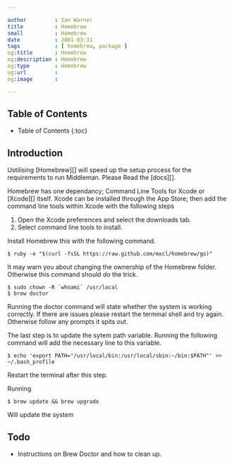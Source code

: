 ```yaml
---

author         : Ian Warner
title          : Homebrew
small          : Homebrew
date           : 2001-03-31
tags           : [ homebrew, package ]
og:title       : Homebrew
og:description : Homebrew
og:type        : Homebrew
og:url         :
og:image       :

---
```


## Table of Contents
* Table of Contents
{:toc}

## Introduction
Ustilising [Homebrew][] will speed up the setup process for the requirements
to run Middleman. Please Read the [docs][].

Homebrew has one dependancy; Command Line Tools for Xcode or [Xcode][] itself.
Xcode can be installed through the App Store; then add the command line tools
within Xcode with the following steps

1. Open the Xcode preferences and select the downloads tab.
2. Select command line tools to install.

Install Homebrew this with the following command.

    $ ruby -e "$(curl -fsSL https://raw.github.com/mxcl/homebrew/go)"

It may warn you about changing the ownership of the Homebrew folder. Otherwise
this command should do the trick.

    $ sudo chown -R `whoami` /usr/local
    $ brew doctor

Running the doctor command will state whether the system is working correctly. If
there are issues please restart the terminal shell and try again. Otherwise
follow any prompts it spits out.

The last step is to update the sytem path variable. Running the following command
will add the necessary line to this variable.

    $ echo 'export PATH="/usr/local/bin:/usr/local/sbin:~/bin:$PATH"' >> ~/.bash_profile

Restart the terminal after this step.

Running

    $ brew update && brew upgrade

Will update the system

## Todo
* Instructions on Brew Doctor and how to clean up.